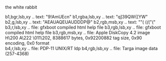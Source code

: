 the white rabbit

b1,bgr,lsb,xy       .. text: "9!AmUEcn"
b1,rgba,lsb,xy      .. text: "q]39QW{[YW"
b2,g,lsb,xy         .. text: "AEAUAQEUAUDDDP@"
b2,rgb,msb,xy       .. text: "\"( (*(*(\"("
b3,r,lsb,xy         .. file: gfxboot compiled html help file
b3,rgb,lsb,xy       .. file: gfxboot compiled html help file
b3,rgb,msb,xy       .. file: Apple DiskCopy 4.2 image H\200 A\222 \011\202, 8388617 bytes, 0x92200882 tag size, 0x90 encoding, 0x0 format                                           
b4,r,lsb,xy         .. file: PDP-11 UNIX/RT ldp
b4,rgb,lsb,xy       .. file: Targa image data (257-4368) 